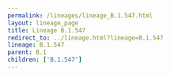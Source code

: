 ```yaml
---
permalink: /lineages/lineage_B.1.547.html
layout: lineage_page
title: Lineage B.1.547
redirect_to: ../lineage.html?lineage=B.1.547
lineage: B.1.547
parent: B.1
children: ['B.1.547']
---
```

